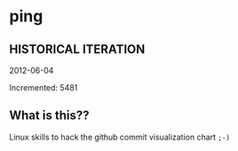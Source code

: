 # ping

## HISTORICAL ITERATION
2012-06-04

Incremented: 5481

## What is this?? 
Linux skills to hack the github commit visualization chart `;-)`
